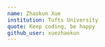 ```yaml
---
name: Zhaokun Xue
institution: Tufts University
quote: Keep coding, be happy
github_user: xuezhaokun
---
```

